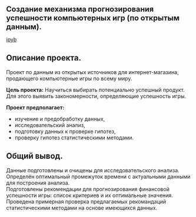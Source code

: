 <span style="font-size: 20px;"><b> Создание механизма прогнозирования успешности компьютерных игр (по открытым данным). </span></b>

[ipyb](https://github.com/polina508/portfolio/blob/5d4eadc84be7b701bcca438ae416766032130b10/comp_games_research/comp_games_research.ipynb)

## Описание проекта.
Проект по данным из открытых источников для интернет-магазина, продающего компьютерные игры по всему миру.

**Цель проекта:** Научиться выбирать потенциально успешный продукт. Для этого выявить закономерности, определяющие успешность игры.

**Проект предполагает:**
- изучение и предобработку данных,
- исследовательский анализ,
- подготовку данных к проверке гипотез,
- проверку гипотез статистическими методами.

## Общий вывод.
Данные подготовлены и очищены для исследовательского анализа.  
Определён оптимальный промежуток времени с актуальными данными для построения анализа.  
Подготовлены рекомендации для прогнозирования финансовой успешности игры: список критериев и их оптимальные значения.  
Проведена примерная проверка предлагаемых рекомандаций статистическими методами на основе имеющихся данных.
